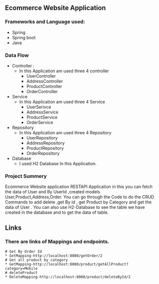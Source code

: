 ## Ecommerce Website Application
### Frameworks and Language used:
* Spring
* Spring boot
* Java

### Data Flow
* Controller : 
  * In this Application am used three 4 controller
    * UserController
    * AddressController
    * ProductController
    * OrderController
* Service
  * In this Application am used three 4 Service
    * UserSerivce
    * AddressService
    * ProductService
    * OrderService
* Repository
  * In this Application am used three 4 Repository
    * UserRepository
    * AddressRepository
    * ProductRepository
    * OrderRepository
* Database
  * I used H2 Database In this Application.


### Project Summery

Ecommerce Website application RESTAPI Application in this you can fetch the data of  User and By UserId ,created models User,Product,Address,Order. You can go through the Code to do the CRUD Commands to add delete ,get By id , get Product by Category and get the data of User . You can also use H2-Database to see the table we have created in the database and to get the data of table.

## Links
  ### There are links of Mappings and endpoints.
    # Get By Order Id
    * GetMapping-http://localhost:8080/getOrder/2
    # Get all product by category
    * GetMapping-http://localhost:8080/product/getAllProduct?category=Mobile
    # deleteProduct
    * DeleteMapping-http://localhost:8080/product/deleteById/2
